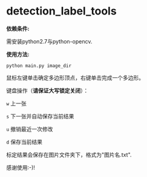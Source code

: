 # detection_label_tools

**依赖条件:**

需安装python2.7与python-opencv.


**使用方法:**

`python main.py image_dir`

鼠标左键单击确定多边形顶点，右键单击完成一个多边形。

键盘操作（**请保证大写锁定关闭**）：

`w` 上一张

`s` 下一张并自动保存当前结果

`u` 撤销最近一次修改

`d` 保存当前结果

标定结果会保存在图片文件夹下，格式为"图片名.txt".

感谢使用:-)!

